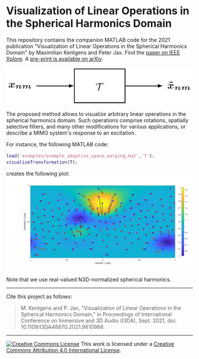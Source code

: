 # Visualization of Linear Operations in the Spherical Harmonics Domain

This repository contains the companion MATLAB code for the 2021 publication "Visualization of Linear Operations in the Spherical Harmonics Domain" by Maximilian Kentgens and Peter Jax. Find the [paper on IEEE Xplore](https://ieeexplore.ieee.org/document/9610968). A [pre-print is available on arXiv](https://arxiv.org/abs/2104.13069).

![Spherical Harmonics Linear Transform](sh_linear_operation.png)

The proposed method allows to visualize arbitrary linear operations in the spherical harmonics domain. Such operations comprise rotations, spatially selective filters, and many other modifications for various applications, or describe a MIMO system's response to an excitation.

For instance, the following MATLAB code:
```matlab
load('examples/example_adaptive_space_warping.mat','T');
visualizeTransformation(T);
```
creates the following plot:
![Example Visualization](examples/example_adaptive_space_warping.png)

Note that we use real-valued N3D-normalized spherical harmonics.

---

Cite this project as follows:
>  M. Kentgens and P. Jax, "Visualization of Linear Operations in the Spherical Harmonics Domain," in Proceedings of International Conference on Immersive and 3D Audio (I3DA), Sept. 2021, doi: 10.1109/I3DA48870.2021.9610968.

---

[![Creative Commons License](https://i.creativecommons.org/l/by/4.0/88x31.png)](http://creativecommons.org/licenses/by/4.0/)
This work is licensed under a [Creative Commons Attribution 4.0 International License](http://creativecommons.org/licenses/by/4.0/).
